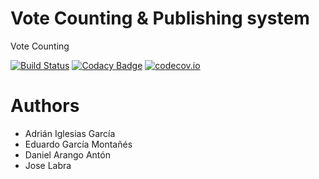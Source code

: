 # Vote Counting & Publishing system

Vote Counting

[![Build Status](https://travis-ci.org/Arquisoft/VoteCounting_2a.svg?branch=master)](https://travis-ci.org/Arquisoft/VoteCounting_2a)
[![Codacy Badge](https://api.codacy.com/project/badge/grade/b0bc6c7eb0ed4a36971dde60a54fc74a)](https://www.codacy.com/app/jelabra/VoteCounting_2a)
[![codecov.io](https://codecov.io/github/Arquisoft/VoteCounting_2a/coverage.svg?branch=master)](https://codecov.io/github/Arquisoft/VoteCounting_2a?branch=master)


# Authors
* Adrián Iglesias García
* Eduardo García Montañés
* Daniel Arango Antón
* Jose Labra




